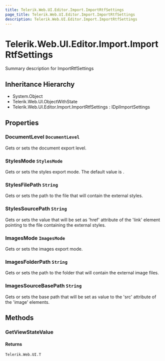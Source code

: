 ```yaml
---
title: Telerik.Web.UI.Editor.Import.ImportRtfSettings
page_title: Telerik.Web.UI.Editor.Import.ImportRtfSettings
description: Telerik.Web.UI.Editor.Import.ImportRtfSettings
---
```


# Telerik.Web.UI.Editor.Import.ImportRtfSettings

Summary description for ImportRtfSettings

## Inheritance Hierarchy

* System.Object
* Telerik.Web.UI.ObjectWithState
* Telerik.Web.UI.Editor.Import.ImportRtfSettings : IDplImportSettings

## Properties

###  DocumentLevel `DocumentLevel`

Gets or sets the document export level.

###  StylesMode `StylesMode`

Gets or sets the styles export mode. The default value is .

###  StylesFilePath `String`

Gets or sets the path to the file that will contain the external styles.

###  StylesSourcePath `String`

Gets or sets the value that will be set as 'href' attribute of the 'link' element
            pointing to the file containing the external styles.

###  ImagesMode `ImagesMode`

Gets or sets the images export mode.

###  ImagesFolderPath `String`

Gets or sets the path to the folder that will contain the external image files.

###  ImagesSourceBasePath `String`

Gets or sets the base path that will be set as value to the 'src' attribute of
            the 'image' elements.

## Methods

###  GetViewStateValue

#### Returns

`Telerik.Web.UI.T` 

